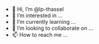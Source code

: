 - 👋 Hi, I’m @lp-thassel
- 👀 I’m interested in ...
- 🌱 I’m currently learning ...
- 💞️ I’m looking to collaborate on ...
- 📫 How to reach me ...

<!---
lp-thassel/lp-thassel is a ✨ special ✨ repository because its `README.md` (this file) appears on your GitHub profile.
You can click the Preview link to take a look at your changes.
--->
